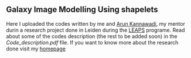 Galaxy Image Modelling Using shapelets
---
Here I uploaded the codes written by me and [Arun Kannawadi](https://www.universiteitleiden.nl/en/staffmembers/arun-kannawadi-jayaraman#tab-1), my mentor durin a research project done in Leiden during the [LEAPS](http://leaps.strw.leidenuniv.nl/) programe. Read about some of the codes description (the rest to be added soon) in the *Code_description.pdf* file.
If you want to know more about the research done visit my [homepage](http://alas.matf.bg.ac.rs/~af14070/work.html)
